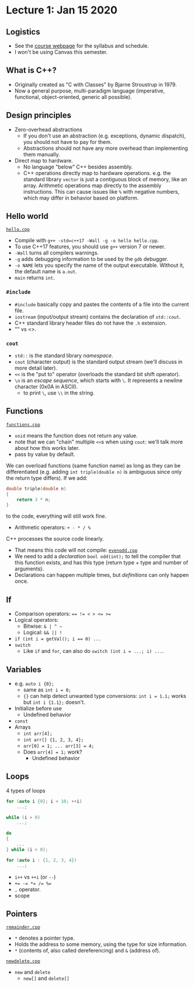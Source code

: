 # Lecture 1: Jan 15 2020

## Logistics

- See the [course webpage](https://www.seas.upenn.edu/~cis190/) for the syllabus and schedule.
- I won't be using Canvas this semester.

## What is C++?

- Originally created as "C with Classes" by Bjarne Stroustrup in 1979.
- Now a general purpose, multi-paradigm language (imperative, functional, object-oriented, generic all possible).

## Design principles

- Zero-overhead abstractions
  - If you don't use an abstraction (e.g. exceptions, dynamic dispatch), you should not have to pay for them.
  - Abstractions should not have any more overhead than implementing them manually.
- Direct map to hardware.
  - No language "below" C++ besides assembly.
  - C++ operations directly map to hardware operations. e.g. the standard library `vector` is just a contiguous block of memory, like an array. Arithmetic operations map directly to the assembly instructions. This can cause issues like `%` with negative numbers, which may differ in behavior based on platform.

## Hello world

[`hello.cpp`](hello.cpp)

- Compile with `g++ -std=c++17 -Wall -g -o hello hello.cpp`.
- To use C++17 features, you should use `g++` version 7 or newer.
- `-Wall` turns all compilers warnings.
- `-g` adds debugging information to be used by the `gdb` debugger.
- `-o NAME` lets you specify the name of the output executable. Without it, the default name is `a.out`.
- `main` returns `int`.

### `#include`
- `#include` basically copy and pastes the contents of a file into the current file.
- `iostream` (input/output stream) contains the declaration of `std::cout`.
- C++ standard library header files do not have the `.h` extension.
- "" vs <>.

### `cout`
- `std::` is the standard library _namespace_.
- `cout` (character output) is the standard output stream (we'll discuss in more detail later).
- `<<` is the "put to" operator (overloads the standard bit shift operator).
- `\n` is an _escape sequence_, which starts with `\`. It represents a newline character (0x0A in ASCII).
  - to print `\`, use `\\` in the string.

## Functions

[`functions.cpp`](functions.cpp)

- `void` means the function does not return any value.
- note that we can "chain" multiple `<<`s when using `cout`: we'll talk more about how this works later.
- pass by value by default.

We can overload functions (same function name) as long as they can be differentiated (e.g. adding `int triple(double n)` is ambiguous since only the return type differs).
If we add:
```c++
double triple(double n)
{
	return 3 * n;
}
```
to the code, everything will still work fine.

- Arithmetic operators: `+ - * / %`

C++ processes the source code linearly.
- That means this code will not compile: [`evenodd.cpp`](evenodd.cpp)
- We need to add a _declaration_ `bool odd(int);` to tell the compiler that this function exists, and has this type (return type + type and number of arguments).
- Declarations can happen multiple times, but _definitions_ can only happen once.

## If
- Comparison operators: `== != < > <= >=`
- Logical operators:
  - Bitwise: `& | ^ ~`
  - Logical: `&& || !`
- `if (int i = getVal(); i == 0) ...`
- `switch`
  -	Like `if` and `for`, can also do `switch (int i = ...; i) ...`.

## Variables
- e.g. `auto i {0};`
  - same as `int i = 0;`
  - `{}` can help detect unwanted type conversions: `int i = 1.1;` works but `int i {1.1};` doesn't.
- Initialize before use
  - Undefined behavior
- `const`
- Arrays
  - `int arr[4];`
  - `int arr[] {1, 2, 3, 4};`
  - `arr[0] = 1; ... arr[3] = 4;`
  - Does `arr[4] = 1;` work?
  	- Undefined behavior

## Loops

4 types of loops
```c++
for (auto i {0}; i < 10; ++i)
	...;
```

```c++
while (i > 0)
	...;
```

```c++
do
{
	...
} while (i > 0);
```

```c++
for (auto i : {1, 2, 3, 4})
	...;
```

- `i++` vs `++i` (or `--`)
- `+= -= *= /= %=`
- `,` operator.
- scope

## Pointers

[`remainder.cpp`](remainder.cpp)

- `*` denotes a pointer type.
- Holds the address to some memory, using the type for size information.
- `*` (contents of, also called dereferencing) and `&` (address of).

[`newdelete.cpp`](newdelete.cpp)
- `new` and `delete`
  - `new[]` and `delete[]`
